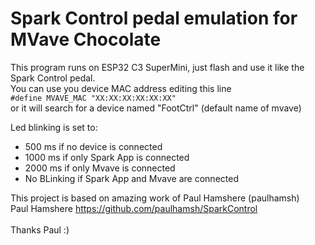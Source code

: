 # Spark Control pedal emulation for MVave Chocolate <br/>
This program runs on ESP32 C3 SuperMini, just flash and use it like the Spark Control pedal.<br/>
You can use you device MAC address editing this line<br/>
```#define MVAVE_MAC "XX:XX:XX:XX:XX:XX" ```<br/>
or it will search for a device named "FootCtrl" (default name of mvave)<br/>

Led blinking is set to: <br/>
- 500 ms if no device is connected <br/>
- 1000 ms if only Spark App is connected <br/>
- 2000 ms if only Mvave is connected  <br/>
- No BLinking if Spark App and Mvave are connected <br/>


This project is based on amazing work of Paul Hamshere (paulhamsh)  <br/>
Paul Hamshere https://github.com/paulhamsh/SparkControl <br/>
 <br/>
Thanks Paul :) <br/>
